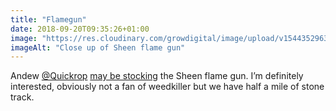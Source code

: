 ```yaml
---
title: "Flamegun"
date: 2018-09-20T09:35:26+01:00
image: "https://res.cloudinary.com/growdigital/image/upload/v1544352963/flamegun-30927772408.jpg"
imageAlt: "Close up of Sheen flame gun"
---
```


Andew [@Quickrop](https://mobile.twitter.com/quickcrop) [may be stocking](https://mailchi.mp/quickcrop/v01dmlwapj-1831361?e=cb8246b812) the Sheen flame gun. I’m definitely interested, obviously not a fan of weedkiller but we have half a mile of stone track.
